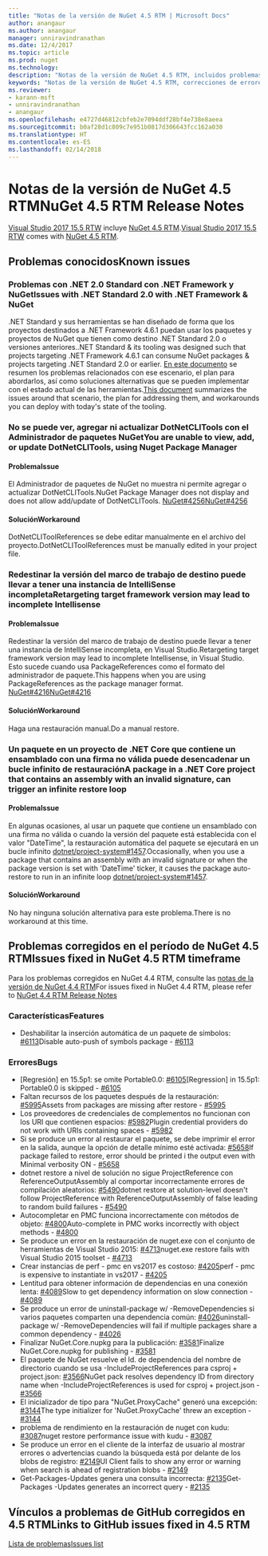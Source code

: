 ```yaml
---
title: "Notas de la versión de NuGet 4.5 RTM | Microsoft Docs"
author: anangaur
ms.author: anangaur
manager: unniravindranathan
ms.date: 12/4/2017
ms.topic: article
ms.prod: nuget
ms.technology: 
description: "Notas de la versión de NuGet 4.5 RTM, incluidos problemas conocidos, correcciones de errores, características agregadas y DCR."
keywords: "Notas de la versión de NuGet 4.5 RTM, correcciones de errores, problemas conocidos, características agregadas y DCR"
ms.reviewer:
- karann-msft
- unniravindranathan
- anangaur
ms.openlocfilehash: e4727d46812cbfeb2e7094ddf28bf4e738e8aeea
ms.sourcegitcommit: b0af28d1c809c7e951b0817d306643fcc162a030
ms.translationtype: HT
ms.contentlocale: es-ES
ms.lasthandoff: 02/14/2018
---
```

# <a name="nuget-45-rtm-release-notes"></a><span data-ttu-id="6fcae-104">Notas de la versión de NuGet 4.5 RTM</span><span class="sxs-lookup"><span data-stu-id="6fcae-104">NuGet 4.5 RTM Release Notes</span></span>

<span data-ttu-id="6fcae-105">[Visual Studio 2017 15.5 RTW](https://www.visualstudio.com/news/releasenotes/vs2017-relnotes) incluye [NuGet 4.5 RTM](https://dist.nuget.org/win-x86-commandline/v4.5.0/nuget.exe).</span><span class="sxs-lookup"><span data-stu-id="6fcae-105">[Visual Studio 2017 15.5 RTW](https://www.visualstudio.com/news/releasenotes/vs2017-relnotes) comes with [NuGet 4.5 RTM](https://dist.nuget.org/win-x86-commandline/v4.5.0/nuget.exe).</span></span>

## <a name="known-issues"></a><span data-ttu-id="6fcae-106">Problemas conocidos</span><span class="sxs-lookup"><span data-stu-id="6fcae-106">Known issues</span></span>

### <a name="issues-with-net-standard-20-with-net-framework--nuget"></a><span data-ttu-id="6fcae-107">Problemas con .NET 2.0 Standard con .NET Framework y NuGet</span><span class="sxs-lookup"><span data-stu-id="6fcae-107">Issues with .NET Standard 2.0 with .NET Framework & NuGet</span></span> 

<span data-ttu-id="6fcae-108">.NET Standard y sus herramientas se han diseñado de forma que los proyectos destinados a .NET Framework 4.6.1 puedan usar los paquetes y proyectos de NuGet que tienen como destino .NET Standard 2.0 o versiones anteriores.</span><span class="sxs-lookup"><span data-stu-id="6fcae-108">.NET Standard & its tooling was designed such that projects targeting .NET Framework 4.6.1 can consume NuGet packages & projects targeting .NET Standard 2.0 or earlier.</span></span> <span data-ttu-id="6fcae-109">[En este documento](https://github.com/dotnet/standard/issues/481) se resumen los problemas relacionados con ese escenario, el plan para abordarlos, así como soluciones alternativas que se pueden implementar con el estado actual de las herramientas.</span><span class="sxs-lookup"><span data-stu-id="6fcae-109">[This document](https://github.com/dotnet/standard/issues/481) summarizes the issues around that scenario, the plan for addressing them, and workarounds you can deploy with today's state of the tooling.</span></span>

### <a name="you-are-unable-to-view-add-or-update-dotnetclitools-using-nuget-package-manager"></a><span data-ttu-id="6fcae-110">No se puede ver, agregar ni actualizar DotNetCLITools con el Administrador de paquetes NuGet</span><span class="sxs-lookup"><span data-stu-id="6fcae-110">You are unable to view, add, or update DotNetCLITools, using Nuget Package Manager</span></span>

#### <a name="issue"></a><span data-ttu-id="6fcae-111">Problema</span><span class="sxs-lookup"><span data-stu-id="6fcae-111">Issue</span></span>

<span data-ttu-id="6fcae-112">El Administrador de paquetes de NuGet no muestra ni permite agregar o actualizar DotNetCLITools.</span><span class="sxs-lookup"><span data-stu-id="6fcae-112">NuGet Package Manager does not display and does not allow add/update of DotNetCLITools.</span></span> [<span data-ttu-id="6fcae-113">NuGet#4256</span><span class="sxs-lookup"><span data-stu-id="6fcae-113">NuGet#4256</span></span>](https://github.com/NuGet/Home/issues/4256)

#### <a name="workaround"></a><span data-ttu-id="6fcae-114">Solución</span><span class="sxs-lookup"><span data-stu-id="6fcae-114">Workaround</span></span>

<span data-ttu-id="6fcae-115">DotNetCLIToolReferences se debe editar manualmente en el archivo del proyecto.</span><span class="sxs-lookup"><span data-stu-id="6fcae-115">DotNetCLIToolReferences must be manually edited in your project file.</span></span>

### <a name="retargeting-target-framework-version-may-lead-to-incomplete-intellisense"></a><span data-ttu-id="6fcae-116">Redestinar la versión del marco de trabajo de destino puede llevar a tener una instancia de IntelliSense incompleta</span><span class="sxs-lookup"><span data-stu-id="6fcae-116">Retargeting target framework version may lead to incomplete Intellisense</span></span>

#### <a name="issue"></a><span data-ttu-id="6fcae-117">Problema</span><span class="sxs-lookup"><span data-stu-id="6fcae-117">Issue</span></span>

<span data-ttu-id="6fcae-118">Redestinar la versión del marco de trabajo de destino puede llevar a tener una instancia de IntelliSense incompleta, en Visual Studio.</span><span class="sxs-lookup"><span data-stu-id="6fcae-118">Retargeting target framework version may lead to incomplete Intellisense, in Visual Studio.</span></span> <span data-ttu-id="6fcae-119">Esto sucede cuando usa PackageReferences como el formato del administrador de paquete.</span><span class="sxs-lookup"><span data-stu-id="6fcae-119">This happens when you are using PackageReferences as the package manager format.</span></span> [<span data-ttu-id="6fcae-120">NuGet#4216</span><span class="sxs-lookup"><span data-stu-id="6fcae-120">NuGet#4216</span></span>](https://github.com/NuGet/Home/issues/4216)

#### <a name="workaround"></a><span data-ttu-id="6fcae-121">Solución</span><span class="sxs-lookup"><span data-stu-id="6fcae-121">Workaround</span></span>

<span data-ttu-id="6fcae-122">Haga una restauración manual.</span><span class="sxs-lookup"><span data-stu-id="6fcae-122">Do a manual restore.</span></span>

### <a name="a-package-in-a-net-core-project-that-contains-an-assembly-with-an-invalid-signature-can-trigger-an-infinite-restore-loop"></a><span data-ttu-id="6fcae-123">Un paquete en un proyecto de .NET Core que contiene un ensamblado con una firma no válida puede desencadenar un bucle infinito de restauración</span><span class="sxs-lookup"><span data-stu-id="6fcae-123">A package in a .NET Core project that contains an assembly with an invalid signature, can trigger an infinite restore loop</span></span>

#### <a name="issue"></a><span data-ttu-id="6fcae-124">Problema</span><span class="sxs-lookup"><span data-stu-id="6fcae-124">Issue</span></span>

<span data-ttu-id="6fcae-125">En algunas ocasiones, al usar un paquete que contiene un ensamblado con una firma no válida o cuando la versión del paquete está establecida con el valor "DateTime", la restauración automática del paquete se ejecutará en un bucle infinito [dotnet/project-system#1457](https://github.com/dotnet/project-system/issues/1457).</span><span class="sxs-lookup"><span data-stu-id="6fcae-125">Occasionally, when you use a package that contains an assembly with an invalid signature or when the package version is set with 'DateTime' ticker, it causes the package auto-restore to run in an infinite loop [dotnet/project-system#1457](https://github.com/dotnet/project-system/issues/1457).</span></span>

#### <a name="workaround"></a><span data-ttu-id="6fcae-126">Solución</span><span class="sxs-lookup"><span data-stu-id="6fcae-126">Workaround</span></span>

<span data-ttu-id="6fcae-127">No hay ninguna solución alternativa para este problema.</span><span class="sxs-lookup"><span data-stu-id="6fcae-127">There is no workaround at this time.</span></span>

## <a name="issues-fixed-in-nuget-45-rtm-timeframe"></a><span data-ttu-id="6fcae-128">Problemas corregidos en el período de NuGet 4.5 RTM</span><span class="sxs-lookup"><span data-stu-id="6fcae-128">Issues fixed in NuGet 4.5 RTM timeframe</span></span>

<span data-ttu-id="6fcae-129">Para los problemas corregidos en NuGet 4.4 RTM, consulte las [notas de la versión de NuGet 4.4 RTM](../release-notes/nuget-4.4-RTM.md)</span><span class="sxs-lookup"><span data-stu-id="6fcae-129">For issues fixed in NuGet 4.4 RTM, please refer to [NuGet 4.4 RTM Release Notes](../release-notes/nuget-4.4-RTM.md)</span></span> 

### <a name="features"></a><span data-ttu-id="6fcae-130">Características</span><span class="sxs-lookup"><span data-stu-id="6fcae-130">Features</span></span>

- <span data-ttu-id="6fcae-131">Deshabilitar la inserción automática de un paquete de símbolos: [#6113](https://github.com/NuGet/Home/issues/6113)</span><span class="sxs-lookup"><span data-stu-id="6fcae-131">Disable auto-push of symbols package - [#6113](https://github.com/NuGet/Home/issues/6113)</span></span>

### <a name="bugs"></a><span data-ttu-id="6fcae-132">Errores</span><span class="sxs-lookup"><span data-stu-id="6fcae-132">Bugs</span></span>

- <span data-ttu-id="6fcae-133">[Regresión] en 15.5p1: se omite Portable0.0: [#6105](https://github.com/NuGet/Home/issues/6105)</span><span class="sxs-lookup"><span data-stu-id="6fcae-133">[Regression] in 15.5p1: Portable0.0 is skipped - [#6105](https://github.com/NuGet/Home/issues/6105)</span></span>
- <span data-ttu-id="6fcae-134">Faltan recursos de los paquetes después de la restauración: [#5995](https://github.com/NuGet/Home/issues/5995)</span><span class="sxs-lookup"><span data-stu-id="6fcae-134">Assets from packages are missing after restore - [#5995](https://github.com/NuGet/Home/issues/5995)</span></span>
- <span data-ttu-id="6fcae-135">Los proveedores de credenciales de complementos no funcionan con los URI que contienen espacios: [#5982](https://github.com/NuGet/Home/issues/5982)</span><span class="sxs-lookup"><span data-stu-id="6fcae-135">Plugin credential providers do not work with URIs containing spaces - [#5982](https://github.com/NuGet/Home/issues/5982)</span></span>
- <span data-ttu-id="6fcae-136">Si se produce un error al restaurar el paquete, se debe imprimir el error en la salida, aunque la opción de detalle mínimo esté activada: [#5658](https://github.com/NuGet/Home/issues/5658)</span><span class="sxs-lookup"><span data-stu-id="6fcae-136">If package failed to restore, error should be printed i the output even with Minimal verbosity ON - [#5658](https://github.com/NuGet/Home/issues/5658)</span></span>
- <span data-ttu-id="6fcae-137">dotnet restore a nivel de solución no sigue ProjectReference con ReferenceOutputAssembly al comportar incorrectamente errores de compilación aleatorios: [#5490](https://github.com/NuGet/Home/issues/5490)</span><span class="sxs-lookup"><span data-stu-id="6fcae-137">dotnet restore at solution-level doesn't follow ProjectReference with ReferenceOutputAssembly of false leading to random build failures - [#5490](https://github.com/NuGet/Home/issues/5490)</span></span>
- <span data-ttu-id="6fcae-138">Autocompletar en PMC funciona incorrectamente con métodos de objeto: [#4800](https://github.com/NuGet/Home/issues/4800)</span><span class="sxs-lookup"><span data-stu-id="6fcae-138">Auto-complete in PMC works incorrectly with object methods - [#4800](https://github.com/NuGet/Home/issues/4800)</span></span>
- <span data-ttu-id="6fcae-139">Se produce un error en la restauración de nuget.exe con el conjunto de herramientas de Visual Studio 2015: [#4713](https://github.com/NuGet/Home/issues/4713)</span><span class="sxs-lookup"><span data-stu-id="6fcae-139">nuget.exe restore fails with Visual Studio 2015 toolset - [#4713](https://github.com/NuGet/Home/issues/4713)</span></span>
- <span data-ttu-id="6fcae-140">Crear instancias de perf - pmc en vs2017 es costoso: [#4205](https://github.com/NuGet/Home/issues/4205)</span><span class="sxs-lookup"><span data-stu-id="6fcae-140">perf - pmc is expensive to instantiate in vs2017 - [#4205](https://github.com/NuGet/Home/issues/4205)</span></span>
- <span data-ttu-id="6fcae-141">Lentitud para obtener información de dependencias en una conexión lenta: [#4089](https://github.com/NuGet/Home/issues/4089)</span><span class="sxs-lookup"><span data-stu-id="6fcae-141">Slow to get dependency information on slow connection - [#4089](https://github.com/NuGet/Home/issues/4089)</span></span>
- <span data-ttu-id="6fcae-142">Se produce un error de uninstall-package w/ -RemoveDependencies si varios paquetes comparten una dependencia común: [#4026](https://github.com/NuGet/Home/issues/4026)</span><span class="sxs-lookup"><span data-stu-id="6fcae-142">uninstall-package w/ -RemoveDependencies will fail if multiple packages share a common dependency - [#4026](https://github.com/NuGet/Home/issues/4026)</span></span>
- <span data-ttu-id="6fcae-143">Finalizar NuGet.Core.nupkg para la publicación: [#3581](https://github.com/NuGet/Home/issues/3581)</span><span class="sxs-lookup"><span data-stu-id="6fcae-143">Finalize NuGet.Core.nupkg for publishing - [#3581](https://github.com/NuGet/Home/issues/3581)</span></span>
- <span data-ttu-id="6fcae-144">El paquete de NuGet resuelve el Id. de dependencia del nombre de directorio cuando se usa -IncludeProjectReferences para csproj + project.json: [#3566](https://github.com/NuGet/Home/issues/3566)</span><span class="sxs-lookup"><span data-stu-id="6fcae-144">NuGet pack resolves dependency ID from directory name when -IncludeProjectReferences is used for csproj + project.json - [#3566](https://github.com/NuGet/Home/issues/3566)</span></span>
- <span data-ttu-id="6fcae-145">El inicializador de tipo para "NuGet.ProxyCache" generó una excepción: [#3144](https://github.com/NuGet/Home/issues/3144)</span><span class="sxs-lookup"><span data-stu-id="6fcae-145">The type initializer for 'NuGet.ProxyCache' threw an exception - [#3144](https://github.com/NuGet/Home/issues/3144)</span></span>
- <span data-ttu-id="6fcae-146">problema de rendimiento en la restauración de nuget con kudu: [#3087](https://github.com/NuGet/Home/issues/3087)</span><span class="sxs-lookup"><span data-stu-id="6fcae-146">nuget restore performance issue with kudu - [#3087](https://github.com/NuGet/Home/issues/3087)</span></span>
- <span data-ttu-id="6fcae-147">Se produce un error en el cliente de la interfaz de usuario al mostrar errores o advertencias cuando la búsqueda está por delante de los blobs de registro: [#2149](https://github.com/NuGet/Home/issues/2149)</span><span class="sxs-lookup"><span data-stu-id="6fcae-147">UI Client fails to show any error or warning when search is ahead of registration blobs - [#2149](https://github.com/NuGet/Home/issues/2149)</span></span>
- <span data-ttu-id="6fcae-148">Get-Packages-Updates genera una consulta incorrecta: [#2135](https://github.com/NuGet/Home/issues/2135)</span><span class="sxs-lookup"><span data-stu-id="6fcae-148">Get-Packages -Updates generates an incorrect query - [#2135](https://github.com/NuGet/Home/issues/2135)</span></span>

## <a name="links-to-github-issues-fixed-in-45-rtm"></a><span data-ttu-id="6fcae-149">Vínculos a problemas de GitHub corregidos en 4.5 RTM</span><span class="sxs-lookup"><span data-stu-id="6fcae-149">Links to GitHub issues fixed in 4.5 RTM</span></span>

[<span data-ttu-id="6fcae-150">Lista de problemas</span><span class="sxs-lookup"><span data-stu-id="6fcae-150">Issues list</span></span>](https://github.com/NuGet/Home/issues?q=is%3Aissue+milestone%3A4.5+is%3Aclosed)
